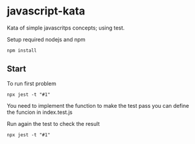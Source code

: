 # javascript-kata
Kata of simple javascritps concepts; using test.

Setup
required nodejs and npm

```
npm install
```

## Start
To run first problem

```
npx jest -t "#1"
```
You need to implement the function to make the test pass you can define the funcion in index.test.js

Run again the test to check the result
```
npx jest -t "#1"
```
